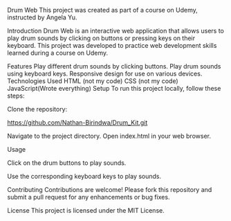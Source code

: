Drum Web
This project was created as part of a course on Udemy, instructed by Angela Yu.

Introduction
Drum Web is an interactive web application that allows users to play drum sounds by clicking on buttons or pressing keys on their keyboard. This project was developed to practice web development skills learned during a course on Udemy.

Features
Play different drum sounds by clicking buttons.
Play drum sounds using keyboard keys.
Responsive design for use on various devices.
Technologies Used
HTML (not my code)
CSS (not my code)
JavaScript(Wrote everything)
Setup
To run this project locally, follow these steps:

Clone the repository:

https://github.com/Nathan-Birindwa/Drum_Kit.git

Navigate to the project directory.
Open index.html in your web browser.

Usage

Click on the drum buttons to play sounds.

Use the corresponding keyboard keys to play sounds.


Contributing
Contributions are welcome! Please fork this repository and submit a pull request for any enhancements or bug fixes.

License
This project is licensed under the MIT License.
